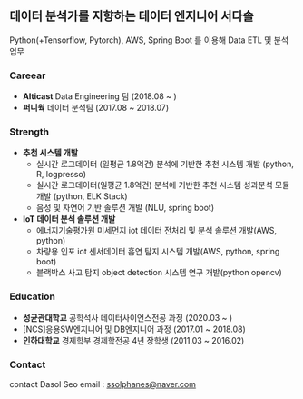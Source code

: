 ## 데이터 분석가를 지향하는 데이터 엔지니어 서다솔
Python(+Tensorflow, Pytorch), AWS, Spring Boot 를 이용해 Data ETL 및 분석 업무

### Careear

- **Alticast** Data Engineering 팀 (2018.08 ~ )
- **퍼니웍** 데이터 분석팀 (2017.08 ~ 2018.07) 

### Strength
- **추천 시스템 개발** 
  - 실시간 로그데이터 (일평균 1.8억건) 분석에 기반한 추천 시스템 개발 (python, R, logpresso)
  - 실시간 로그데이터(일평균 1.8억건)  분석에 기반한 추천 시스템 성과분석 모듈 개발 (python, ELK Stack)
  - 음성 및 자연어 기반 솔루션 개발 (NLU, spring boot)
- **IoT 데이터 분석 솔루션 개발**
  - 에너지기술평가원 미세먼지 iot 데이터 전처리 및 분석 솔루션 개발(AWS, python)
  - 차량용 인포 iot 센서데이터 흡연 탐지 시스템 개발(AWS, python, spring boot)
  - 블랙박스 사고 탐지 object detection 시스템 연구 개발(python opencv)

### Education

- **성균관대학교** 공학석사 데이터사이언스전공 과정 (2020.03 ~ )
- [NCS]응용SW엔지니어 및 DB엔지니어 과정 (2017.01 ~ 2018.08)
- **인하대학교** 경제학부 경제학전공 4년 장학생 (2011.03 ~ 2016.02)


### Contact
contact Dasol Seo email : ssolphanes@naver.com
